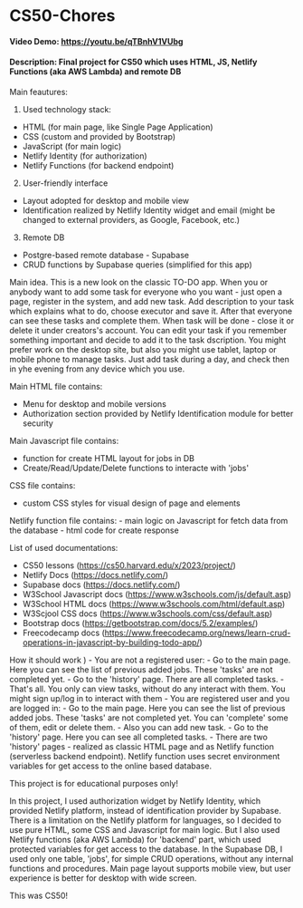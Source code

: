 # CS50-Chores
#### Video Demo:  <https://youtu.be/qTBnhV1VUbg>
#### Description: Final project for CS50 which uses HTML, JS, Netlify Functions (aka AWS Lambda) and remote DB 

Main feautures:

1. Used technology stack:
  - HTML (for main page, like Single Page Application)
  - CSS (custom and provided by Bootstrap)
  - JavaScript (for main logic) 
  - Netlify Identity (for authorization)
  - Netlify Functions (for backend endpoint) 

2. User-friendly interface
  - Layout adopted for desktop and mobile view
  - Identification realized by Netlify Identity widget and email (might be changed to external providers, as Google, Facebook, etc.)

3. Remote DB
  - Postgre-based remote database - Supabase
  - CRUD functions by Supabase queries (simplified for this app)

Main idea.
  This is a new look on the classic TO-DO app. When you or anybody want to add some task for everyone who you want - just open a page, register in the system, and add new task. 
  Add description to your task which explains what to do, choose executor and save it. After that everyone can see these tasks and complete them. 
  When task will be done - close it or delete it under creators's account. You can edit your task if you remember something important and decide to add it to the task dscription.
  You might prefer work on the desktop site, but also you might use tablet, laptop or mobile phone to manage tasks. 
  Just add task during a day, and check then in yhe evening from any device which you use.

Main HTML file contains:
  - Menu for desktop and mobile versions
  - Authorization section provided by Netlify Identification module for better security

Main Javascript file contains:
  - function for create HTML layout for jobs in DB
  - Create/Read/Update/Delete functions to interacte with 'jobs'

CSS file contains:
  - custom CSS styles for visual design of page and elements
	
Netlify function file contains:
	- main logic on Javascript for fetch data from the database
	- html code for create response

List of used documentations:
  - CS50 lessons (https://cs50.harvard.edu/x/2023/project/)
  - Netlify Docs (https://docs.netlify.com/)
  - Supabase docs (https://docs.netlify.com/)
  - W3School Javascript docs (https://www.w3schools.com/js/default.asp)
  - W3School HTML docs (https://www.w3schools.com/html/default.asp)
  - W3Scjool CSS docs (https://www.w3schools.com/css/default.asp)
  - Bootstrap docs (https://getbootstrap.com/docs/5.2/examples/)
  - Freecodecamp docs (https://www.freecodecamp.org/news/learn-crud-operations-in-javascript-by-building-todo-app/) 

How it should work )
	- You are not a registered user:
		- Go to the main page. Here you can see the list of previous added jobs. These 'tasks' are not completed yet. 
		- Go to the 'history' page. There are all completed tasks.
		- That's all. You only can view tasks, without do any interact with them. You might sign up/log in to interact with them
	- You are registered user and you are logged in:
		- Go to the main page. Here you can see the list of previous added jobs. These 'tasks' are not completed yet. You can 'complete' some of them, edit or delete them.
		- Also you can add new task.
		- Go to the 'history' page. Here you can see all completed tasks.
	- There are two 'history' pages - realized as classic HTML page and as Netlify function (serverless backend endpoint). 
Netlify function uses secret environment variables for get access to the online based database.

This project is for educational purposes only! 

In this project, I used authorization widget by Netlify Identity, which provided Netlify platform, instead of identification provider by Supabase.
There is a limitation on the Netlify platform for languages, so I decided to use pure HTML, some CSS and Javascript for main logic. 
But I also used Netlify functions (aka AWS Lambda) for 'backend' part, which used protected variables for get access to the database.
In the Supabase DB, I used only one table, 'jobs', for simple CRUD operations, without any internal functions and procedures.
Main page layout supports mobile view, but user experience is better for desktop with wide screen.

This was CS50!

